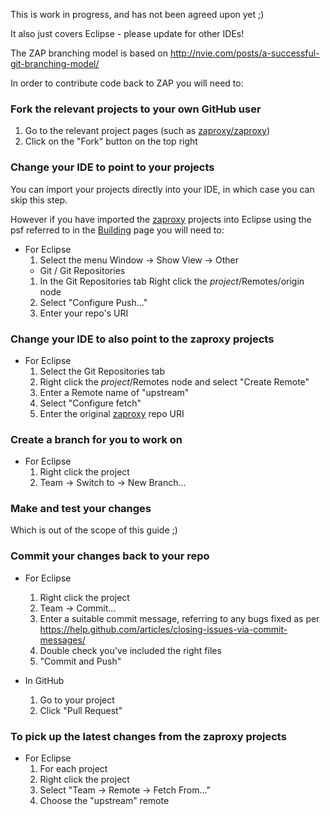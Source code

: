 This is work in progress, and has not been agreed upon yet ;)

It also just covers Eclipse - please update for other IDEs!

The ZAP branching model is based on http://nvie.com/posts/a-successful-git-branching-model/

In order to contribute code back to ZAP you will need to:

### Fork the relevant projects to your own GitHub user

1. Go to the relevant project pages (such as [zaproxy/zaproxy](https://github.com/zaproxy/zaproxy))
1. Click on the "Fork" button on the top right

### Change your IDE to point to your projects

You can import your projects directly into your IDE, in which case you can skip this step.

However if you have imported the [zaproxy](https://github.com/zaproxy/) projects into Eclipse using the psf referred to in the [Building](Building) page you will need to:

  * For Eclipse
    1. Select the menu Window -> Show View -> Other
      * Git / Git Repositories
    1. In the Git Repositories tab Right click the _project_/Remotes/origin node
    1. Select "Configure Push..."
    1. Enter your repo's URI

### Change your IDE to also point to the zaproxy projects

  * For Eclipse
    1. Select the Git Repositories tab
    1. Right click the _project_/Remotes node and select "Create Remote"
    1. Enter a Remote name of "upstream"
    1. Select "Configure fetch"
    1. Enter the original [zaproxy](https://github.com/zaproxy/) repo URI

### Create a branch for you to work on

  * For Eclipse
    1. Right click the project
    1. Team -> Switch to -> New Branch...

### Make and test your changes

Which is out of the scope of this guide ;)

### Commit your changes back to your repo

  * For Eclipse
    1. Right click the project
    1. Team -> Commit...
    1. Enter a suitable commit message, referring to any bugs fixed as per https://help.github.com/articles/closing-issues-via-commit-messages/
    1. Double check you've included the right files
    1. "Commit and Push"

  * In GitHub
    1. Go to your project
    1. Click "Pull Request"

### To pick up the latest changes from the zaproxy projects

  * For Eclipse
    1. For each project
    1. Right click the project
    1. Select "Team -> Remote -> Fetch From..."
    1. Choose the "upstream" remote


